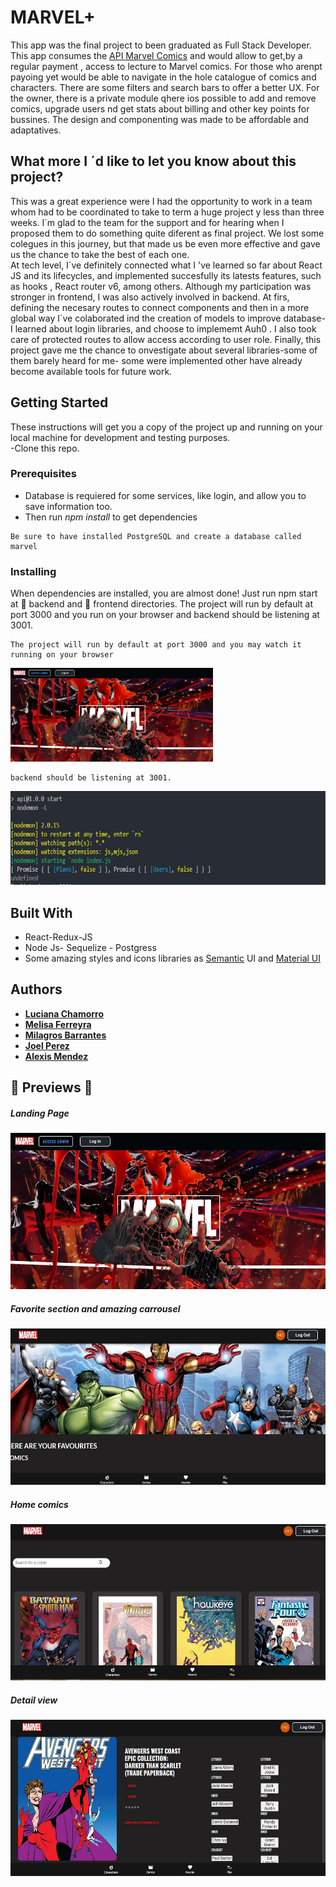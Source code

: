 # MARVEL+

This app was the final project to been graduated as Full Stack Developer. 
This app consumes the [API Marvel Comics](https://developer.marvel.com/) and would allow to  get,by a regular payment , access to lecture to Marvel comics. For those who arenpt payoing yet would be able to navigate in the hole catalogue of comics and characters. There are some filters and search bars to offer a better UX. 
For the owner, there is a private module qhere ios possible to add and remove comics, upgrade users nd get stats about billing and other key points for bussines.
The design and componenting was made to be affordable and adaptatives.

## What more I ´d like to let you know about this project?

This was a great experience were I had the opportunity to work in a team whom had to be coordinated to take to term a huge project y less than three weeks.
I´m glad to the team for the support and for hearing when I proposed them to do something quite diferent as final project.
We lost some colegues in this journey, but that made us be even more effective and gave us the chance to take the best of each one.
</br>
At tech level, I´ve definitely connected what I 've learned so far about React JS and its lifecycles, and implemented succesfully its latests features, such as hooks , React router v6, among others.
Although my participation was stronger in frontend, I was also actively involved in backend. At firs, defining the necesary routes to connect components and then in a more global way I´ve colaborated ind the creation of models to improve database-
I learned about login libraries, and choose to implememt Auh0 . I also took care of protected routes to allow access according to user role.
Finally, this project gave me the chance to onvestigate about several libraries-some of them barely heard for me- some were implemented other have already become available tools for future work.



## Getting Started

These instructions will get you a copy of the project up and running on your local machine for development and testing purposes.
<br/>
-Clone this repo.

### Prerequisites
- Database is requiered for some services, like login, and allow you to save information too.
- Then run *npm install* to get dependencies

```
Be sure to have installed PostgreSQL and create a database called marvel
```

### Installing

When dependencies are installed, you are almost done! 
Just run npm start at 📂 backend and 📂 frontend directories.
The project will run by default at port 3000 and you  run on your browser and backend should be listening at 3001.

```
The project will run by default at port 3000 and you may watch it running on your browser
```
<p align="left">
  <img height="150" src="./assets/frontOk.JPG" />
</p>

```
backend should be listening at 3001.
```

<p align="left">
  <img height="150" src="./assets/ListenigOk.JPG" />
</p>

<!--- faltan los test por aquí --->

## Built With

* React-Redux-JS
* Node Js- Sequelize - Postgress
* Some amazing styles and icons libraries as [Semantic](https://semantic-ui.com/) UI and [Material UI](https://v4.mui.com/)


## Authors

* **[Luciana Chamorro](https://github.com/LucianaCHA)**
* **[Melisa Ferreyra](https://github.com/MelisaF)**
* **[Milagros Barrantes](https://github.com/milagrosDiezBarrantes)**
* **[Joel Perez ](https://github.com/Fenrir0990)**
* **[Alexis Mendez](https://github.com/Alexis-Mendez281)**


## :pushpin: Previews :pushpin:

<div >
  <p align="left"><h5 align="left">Landing Page</h3>
  <img height="250" src="./assets/frontOk.JPG" />

  <h5 align="left">Favorite section and amazing carrousel</h3>
  <img height="250" src="./assets/Marvel4.JPG" />

 <h5 align="left">Home comics</h3>
  <img height="250" src="./assets/Marvel2.JPG" />

<h5 align="left">Detail view</h3>
  <img height="250" src="./assets/Marvel3.JPG" />


</p>
    </div>

